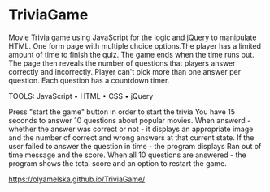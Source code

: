 # TriviaGame

Movie Trivia game using JavaScript for the logic and jQuery to manipulate HTML. One form page with multiple choice options.The player has a limited amount of time to finish the quiz. The game ends when the time runs out. The page then reveals the number of questions that players answer correctly and incorrectly. Player can't pick more than one answer per question. Each question has a countdown timer.

TOOLS: JavaScript • HTML • CSS • jQuery 

Press "start the game" button in order to start the trivia
You have 15 seconds to answer 10 questions about popular movies. 
When answerd - whether the answer was correct or not - it displays an appropriate image and the number of correct and wrong answers at that current state. If the user failed to answer the question in time - the program displays Ran out of time message and the score.
When all 10 questions are answered - the program shows the total score and an option to restart the game.

https://olyamelska.github.io/TriviaGame/

